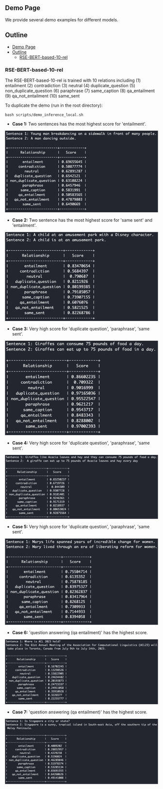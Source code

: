 

## Demo Page

We provide several demo examples for different models.

## Outline

- [Demo Page](#demo-page)
- [Outline](#outline)
  - [RSE-BERT-based-10-rel](#rse-bert-based-10-rel)


### RSE-BERT-based-10-rel

The RSE-BERT-based-10-rel is trained with 10 relations including (1) entailment (2) contradiction (3) neutral (4) duplicate_question (5) non_duplicate_question (6) paraphrase (7) same_caption (8) qa_entailment (9) qa_not_entailment (10) same_sent 

To duplicate the demo (run in the root directory):
```
bash scripts/demo_inference_local.sh
```

- **Case 1:** Two sentences has the most highest score for 'entailment'.

![](example1.png)


- **Case 2:** Two sentence has the most highest score for 'same sent' and 'entailment'.

![](example2.png)


- **Case 3:** Very high score for 'duplicate question', 'paraphrase', 'same sent'.

![](example3.png)


- **Case 4:** Very high score for 'duplicate question', 'paraphrase', 'same sent'.

![](example4.png)


- **Case 5:** Very high score for 'duplicate question', 'paraphrase', 'same sent'.

![](example5.png)


- **Case 6:** 'question answering (qa entailment)' has the highest score.

![](example6.png)


- **Case 7:** 'question answering (qa entailment)' has the highest score.

![](example7.png)
